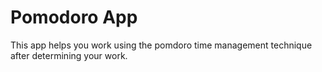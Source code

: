 # Pomodoro App

This app helps you work using the pomdoro time management technique after determining your work.
